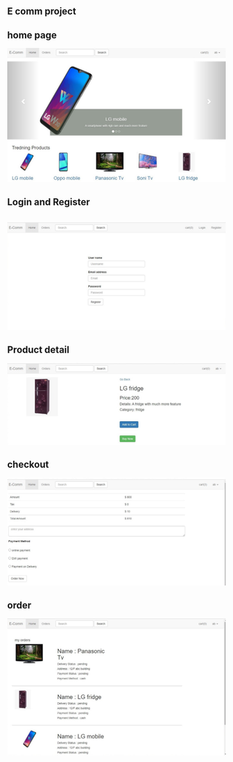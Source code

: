 ## E comm project

## home page

<img src="images\home.jpg" alt="">

## Login and Register

<img src="images\login.jpg" alt="">
<img src="images\register.jpg" alt="">

## Product detail

<img src="images\detail.jpg" alt="">

## checkout

<img src="images\checkout.jpg" alt="">

## order

<img src="images\order.jpg" alt="">
